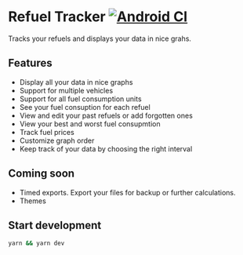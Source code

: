 # Refuel Tracker [![Android CI][ci-img]][ci-url]

Tracks your refuels and displays your data in nice grahs.

## Features

- Display all your data in nice graphs
- Support for multiple vehicles
- Support for all fuel consumption units
- See your fuel consuption for each refuel
- View and edit your past refuels or add forgotten ones
- View your best and worst fuel consupmtion
- Track fuel prices
- Customize graph order
- Keep track of your data by choosing the right interval

## Coming soon

- Timed exports. Export your files for backup or further calculations.
- Themes

## Start development

```bash
yarn && yarn dev
```

[ci-img]: https://github.com/MatiasG19/refuel-tracker/actions/workflows/android_ci.yml/badge.svg?branch=main
[ci-url]: https://github.com/MatiasG19/refuel-tracker/actions/workflows/android_ci.yml
